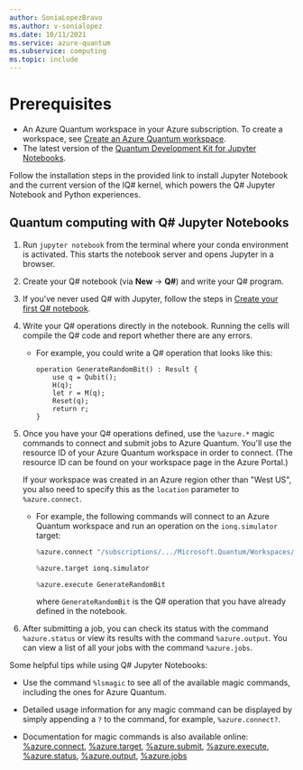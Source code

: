 ```yaml
---
author: SoniaLopezBravo
ms.author: v-sonialopez
ms.date: 10/11/2021
ms.service: azure-quantum
ms.subservice: computing
ms.topic: include
---
```


# Prerequisites

- An Azure Quantum workspace in your Azure subscription. To create a workspace,
  see [Create an Azure Quantum workspace](xref:microsoft.quantum.quickstarts.optimization.qio).
- The latest version of the [Quantum Development Kit for Jupyter Notebooks](xref:microsoft.quantum.install-qdk.overview.jupyter#install-the-iq-jupyter-kernel).

Follow the installation steps in the provided link to install Jupyter Notebook and
the current version of the IQ# kernel, which powers the Q# Jupyter Notebook and
Python experiences.

## Quantum computing with Q# Jupyter Notebooks

1. Run `jupyter notebook` from the terminal where your conda environment is
   activated. This starts the notebook server and opens Jupyter in a browser.
1. Create your Q# notebook (via **New** → **Q#**) and write your Q# program.
1. If you've never used Q# with Jupyter, follow the steps in [Create your first Q#
    notebook](xref:microsoft.quantum.install-qdk.overview.jupyter).
1. Write your Q# operations directly in the notebook. Running the cells will
   compile the Q# code and report whether there are any errors.
    - For example, you could write a Q# operation that looks like this:

        ```qsharp
        operation GenerateRandomBit() : Result {
            use q = Qubit();
            H(q);
            let r = M(q);
            Reset(q);
            return r;
        }
        ```

1. Once you have your Q# operations defined, use the `%azure.*` magic commands
   to connect and submit jobs to Azure Quantum. You'll use the resource ID of
   your Azure Quantum workspace in order to connect. (The resource ID can be found
   on your workspace page in the Azure Portal.)

   If your workspace was created in an Azure region other than \"West US\", you also
   need to specify this as the `location` parameter to `%azure.connect`.

    - For example, the following commands will connect to an Azure Quantum
      workspace and run an operation on the `ionq.simulator` target:

        ```py
        %azure.connect "/subscriptions/.../Microsoft.Quantum/Workspaces/WORKSPACE_NAME" location="West US"

        %azure.target ionq.simulator

        %azure.execute GenerateRandomBit
        ```

        where `GenerateRandomBit` is the Q# operation that you have already
        defined in the notebook.

1. After submitting a job, you can check its status with the command `%azure.status` or view
   its results with the command `%azure.output`. You can view a list of all your jobs with the command `%azure.jobs`.

Some helpful tips while using Q# Jupyter Notebooks:

- Use the command `%lsmagic` to see all of the available magic commands, including
  the ones for Azure Quantum.
- Detailed usage information for any magic command can be displayed by simply
  appending a `?` to the command, for example, `%azure.connect?`.

- Documentation for magic commands is also available online:
  [%azure.connect](/qsharp/api/iqsharp-magic/azure.connect),
  [%azure.target](/qsharp/api/iqsharp-magic/azure.target),
  [%azure.submit](/qsharp/api/iqsharp-magic/azure.submit),
  [%azure.execute](/qsharp/api/iqsharp-magic/azure.execute),
  [%azure.status](/qsharp/api/iqsharp-magic/azure.status),
  [%azure.output](/qsharp/api/iqsharp-magic/azure.output),
  [%azure.jobs](/qsharp/api/iqsharp-magic/azure.jobs)
